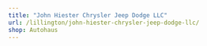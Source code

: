 ```yaml
---
title: "John Hiester Chrysler Jeep Dodge LLC"
url: /lillington/john-hiester-chrysler-jeep-dodge-llc/
shop: Autohaus
---
```

